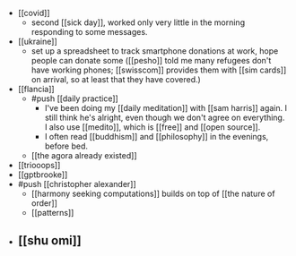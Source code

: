 - [[covid]]
	- second [[sick day]], worked only very little in the morning responding to some messages.
- [[ukraine]]
	- set up a spreadsheet to track smartphone donations at work, hope people can donate some ([[pesho]] told me many refugees don't have working phones; [[swisscom]] provides them with [[sim cards]] on arrival, so at least that they have covered.)
- [[flancia]]
	- #push [[daily practice]]
		- I've been doing my [[daily meditation]] with [[sam harris]] again. I still think he's alright, even though we don't agree on everything. I also use [[medito]], which is [[free]] and [[open source]].
		- I often read [[buddhism]] and [[philosophy]] in the evenings, before bed.
	- [[the agora already existed]]
- [[triooops]]
- [[gptbrooke]]
- #push [[christopher alexander]]
	- [[harmony seeking computations]] builds on top of [[the nature of order]]
	- [[patterns]]
- [[shu omi]]
	-